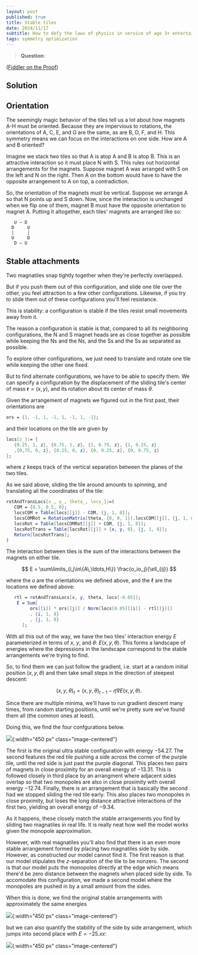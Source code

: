 ```yaml
---
layout: post
published: true
title: Stable tiles
date: 2024/11/17
subtitle: How to defy the laws of physics in service of age 3+ entertainment.
tags: symmetry optimization
---
```


>**Question**: 
<!--more-->

([Fiddler on the Proof](URL))

## Solution

## Orientation

The seemingly magic behavior of the tiles tell us a lot about how magnets A-H must be oriented. Because they are impervious to rotations, the orientations of A, C, E, and G are the same, as are B, D, F, and H. This symmetry means we can focus on the interactions on one side. How are A and B oriented?

Imagine we stack two tiles so that A is atop A and B is atop B. This is an attractive interaction so it must place N with S. This rules out horizontal arrangements for the magnets. Suppose magnet A was arranged with S on the left and N on the right. Then A on the bottom would have to have the opposite arrangement to A on top, a contradiction.

So, the orientation of the magnets must be vertical. Suppose we arrange A so that N points up and S down. Now, since the interaction is unchanged when we flip one of them, magnet B must have the opposite orientation to magnet A. Putting it altogether, each tiles' magnets are arranged like so:

```
   U — D
  D     U
  |     |
  U     D
   D — U
```

## Stable attachments

Two magnatiles snap tightly together when they're perfectly overlapped.

But if you push them out of this configuration, and slide one tile over the other, you feel attraction to a few other configurations. Likewise, if you try to slide them out of these configurations you'll feel resistance.

This is stability: a configuration is stable if the tiles resist small movements away from it.

The reason a configuration is stable is that, compared to all its neighboring configurations, the N and S magnet heads are as close together as possible while keeping the Ns and the Ns, and the Ss and the Ss as separated as possible. 

To explore other configurations, we just need to translate and rotate one tile while keeping the other one fixed.

But to find alternate configurations, we have to be able to specify them. We can specify a configuration by the displacement of the sliding tile's center of mass $\mathbf{r} = \left(x,y\right)$, and its rotation about its center of mass $\theta.$

Given the arrangement of magnets we figured out in the first past, their orientations are

```mathematica
ors = {1, -1, 1, -1, 1, -1, 1, -1};
```

and their locations on the tile are given by

```mathematica
locs[z_]:= {
   {0.25, 1, z}, {0.75, 1, z}, {1, 0.75, z}, {1, 0.25, z}
   ,{0,75, 0, z}, {0.25, 0, z}, {0, 0.25, z}, {0, 0.75, z}
};
```

where $z$ keeps track of the vertical separation between the planes of the two tiles.

As we said above, sliding the tile around amounts to spinning, and translating all the coordinates of the tile:

```mathematica
rotAndTransLocs[x_, y_, theta_, locs_]:=(
   COM = {0.5, 0.5, 0};
   locsCOM = Table[locs[[j]] - COM, {j, 1, 8}];
   locsCOMRot = RotationMatrix[theta, {0, 0, 1}].locsCOM[[j]], {j, 1, 8}];
   locsRot = Table[locsCOMRot[[j]] + COM, {j, 1, 8}];
   locsRotTrans = Table[locsRot[[j]] + {x, y, 0}, {j, 1, 8}];
   Return[locsRotTrans];
)
```

The interaction between tiles is the sum of the interactions between the magnets on either tile. 

$$ E = \sum\limits_{i,j\in\{A\,\ldots,H\}} \frac{o_io_j}{\ell_{ij}} $$

where the $o$ are the orientations we defined above, and the $\ell$ are the locations we defined above:

```mathematica
   rtl = rotAndTransLocs[x, y, theta, locs[-0.05]];
    E = Sum[
         ors[[i]] * ors[[j]] / Norm[locs[0.05][[i]] - rtl[[j]]]
         , {i, 1, 8}
         , {j, 1, 8}
      ];
```

With all this out of the way, we have the two tiles' interaction energy $E$ parameterized in terms of $x$, $y$, and $\theta$: $E(x,y,\theta).$ This forms a landscape of energies where the depressions in the landscape correspond to the stable arrangements we're trying to find. 

So, to find them we can just follow the gradient, i.e. start at a random initial position $(x,y,\theta)$ and then take small steps in the direction of steepest descent:

$$
   \left(x, y, \theta\right)_t = \left(x, y, \theta\right)_{t-1} - \eta \nabla E(x, y, \theta).
$$

Since there are multiple minima, we'll have to run gradient descent many times, from random starting positions, until we're pretty sure we've found them all (the common ones at least).

Doing this, we find the four confgurations below. 

![](/img/2024-11-17-grid-no-offset.png){:width="450 px" class="image-centered"}

The first is the original ultra stable configuration with energy $-54.27$. The second features the red tile pushing a side across the corner of the purple tile, until the red side is just past the purple diagonal. This places two pairs of magnets in close proximity for an overall energy of $-13.31$. This is followed closely in third place by an arrangment where adjacent sides overlap so that two monopoles are also in close proximity with overall energy $-12.74$. Finally, there is an arrangement that is basically the second had we stopped sliding the red tile early. This also places two monopoles in close proximity, but loses the long distance attractive interactions of the first two, yielding an overall energy of $-9.34$.

As it happens, these closely match the stable arrangements you find by sliding two magnatiles in real life. It is really neat how well the model works given the monopole approximation.

However, with real magnatiles you'll also find that there is an even more stable arrangement formed by placing two magnatiles side by side. However, as constructed our model cannot find it. The first reason is that our model stipulates the $z$-separation of the tile to be nonzero. The second is that our model puts the monopoles directly at the edge which means there'd be zero distance between the magnets when placed side by side. To accomodate this configuration, we made a second model where the monopoles are pushed in by a small amount from the sides. 

When this is done, we find the original stable arrangements with approximately the same energies

![](/img/2024-11-17-grid-offset-2.png){:width="450 px" class="image-centered"}

but we can also quantify the stability of the side by side arrangement, which jumps into second place with $E = -25.xx$:

![](/img/2024-11-17-grid-offset-side.png){:width="450 px" class="image-centered"}

<br>
